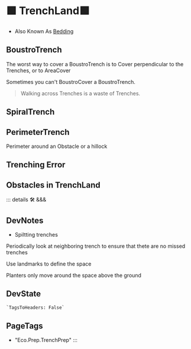 
# 🟩  <eco>TrenchLand</eco>🟩

- Also Known As [Bedding](https://www.youtube.com/watch?v=9eudIOmbako)

## BoustroTrench

The worst way to cover a BoustroTrench is to Cover perpendicular to the Trenches, or to AreaCover

Sometimes you can't BoustroCover a BoustroTrench.

> Walking across Trenches is a waste of Trenches.

## SpiralTrench

## PerimeterTrench

Perimeter around an Obstacle or a hillock

## Trenching Error

## Obstacles in TrenchLand

::: details 🛠 <dev>&&&</dev>

## DevNotes

- Spiltting trenches

Periodically look at neighboring trench to ensure that thete are no missed trenches

Use landmarks to define the space

Planters only move around the space above the ground

## DevState

```py
`TagsToHeaders: False`
```

<h2>PageTags</h2>

- "Eco.Prep.TrenchPrep"
:::
